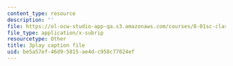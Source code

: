 ```yaml
---
content_type: resource
description: ''
file: https://ol-ocw-studio-app-qa.s3.amazonaws.com/courses/8-01sc-classical-mechanics-fall-2016/be5a57ef46d95815ae4dc958c77024ef_X9K8LT7SCZ0.vtt
file_type: application/x-subrip
resourcetype: Other
title: 3play caption file
uid: be5a57ef-46d9-5815-ae4d-c958c77024ef
---
```

